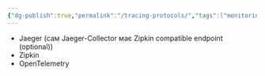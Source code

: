 ```yaml
---
{"dg-publish":true,"permalink":"/tracing-protocols/","tags":["monitoring","tracing","observability"]}
---
```


- Jaeger (сам Jaeger-Collector має Zipkin compatible endpoint (optional))
- Zipkin
- OpenTelemetry
